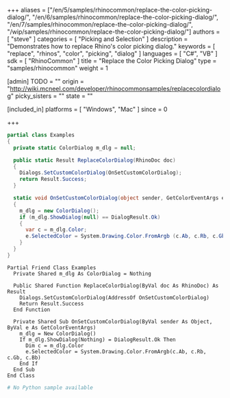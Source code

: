 +++
aliases = ["/en/5/samples/rhinocommon/replace-the-color-picking-dialog/", "/en/6/samples/rhinocommon/replace-the-color-picking-dialog/", "/en/7/samples/rhinocommon/replace-the-color-picking-dialog/", "/wip/samples/rhinocommon/replace-the-color-picking-dialog/"]
authors = [ "steve" ]
categories = [ "Picking and Selection" ]
description = "Demonstrates how to replace Rhino's color picking dialog."
keywords = [ "replace", "rhinos", "color", "picking", "dialog" ]
languages = [ "C#", "VB" ]
sdk = [ "RhinoCommon" ]
title = "Replace the Color Picking Dialog"
type = "samples/rhinocommon"
weight = 1

[admin]
TODO = ""
origin = "http://wiki.mcneel.com/developer/rhinocommonsamples/replacecolordialog"
picky_sisters = ""
state = ""

[included_in]
platforms = [ "Windows", "Mac" ]
since = 0

+++

<div class="codetab-content" id="cs">

```cs
partial class Examples
{
  private static ColorDialog m_dlg = null;

  public static Result ReplaceColorDialog(RhinoDoc doc)
  {
    Dialogs.SetCustomColorDialog(OnSetCustomColorDialog);
    return Result.Success;
  }

  static void OnSetCustomColorDialog(object sender, GetColorEventArgs e)
  {
    m_dlg = new ColorDialog();
    if (m_dlg.ShowDialog(null) == DialogResult.Ok)
    {
      var c = m_dlg.Color;
      e.SelectedColor = System.Drawing.Color.FromArgb (c.Ab, c.Rb, c.Gb, c.Bb);
    }
  }
}
```

</div>


<div class="codetab-content" id="vb">

```vbnet
Partial Friend Class Examples
  Private Shared m_dlg As ColorDialog = Nothing

  Public Shared Function ReplaceColorDialog(ByVal doc As RhinoDoc) As Result
	Dialogs.SetCustomColorDialog(AddressOf OnSetCustomColorDialog)
	Return Result.Success
  End Function

  Private Shared Sub OnSetCustomColorDialog(ByVal sender As Object, ByVal e As GetColorEventArgs)
	m_dlg = New ColorDialog()
	If m_dlg.ShowDialog(Nothing) = DialogResult.Ok Then
	  Dim c = m_dlg.Color
	  e.SelectedColor = System.Drawing.Color.FromArgb(c.Ab, c.Rb, c.Gb, c.Bb)
	End If
  End Sub
End Class
```

</div>


<div class="codetab-content" id="py">

```python
# No Python sample available
```

</div>
